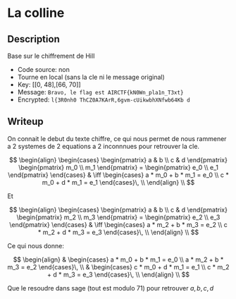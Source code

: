 # La colline

## Description

Base sur le chiffrement de Hill

- Code source: non
- Tourne en local (sans la cle ni le message original)
- Key: [[0, 48],[66, 70]]
- Message: `Bravo, le flag est AIRCTF{kN0Wn_pla1n_T3xt}`
- Encrypted: `l{3R0nh0 ThCZ0A7KArR,6gvm-cUikwbhXNfwb64Kb d`

## Writeup

On connait le debut du texte chiffre, ce qui nous permet de nous rammener a 2 systemes de 2 equations a 2 inconnnues pour retrouver la cle.

$$
\begin{align}
\begin{cases}
\begin{pmatrix}
a & b \\
c & d
\end{pmatrix}
\begin{pmatrix}
m_0 \\
m_1
\end{pmatrix} =
\begin{pmatrix}
e_0 \\
e_1
\end{pmatrix}
\end{cases}
& \iff
\begin{cases}
a * m_0 + b * m_1 = e_0 \\
c * m_0 + d * m_1 = e_1
\end{cases}\, \\
\end{align} \\
$$

Et

$$
\begin{align}
\begin{cases}
\begin{pmatrix}
a & b \\
c & d
\end{pmatrix}
\begin{pmatrix}
m_2 \\
m_3
\end{pmatrix} =
\begin{pmatrix}
e_2 \\
e_3
\end{pmatrix}
\end{cases}
& \iff
\begin{cases}
a * m_2 + b * m_3 = e_2 \\
c * m_2 + d * m_3 = e_3
\end{cases}\, \\
\end{align} \\
$$

Ce qui nous donne:

$$
\begin{align}
& 
\begin{cases}
a * m_0 + b * m_1 = e_0 \\
a * m_2 + b * m_3 = e_2
\end{cases}\, \\
& 
\begin{cases}
c * m_0 + d * m_1 = e_1 \\
c * m_2 + d * m_3 = e_3
\end{cases}\, \\
\end{align} \\
$$

Que le resoudre dans sage (tout est modulo 71) pour retrouver $a, b, c, d$
